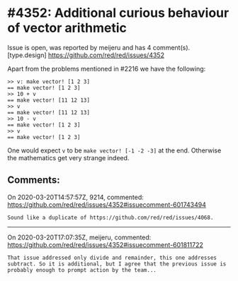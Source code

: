 
#4352: Additional curious behaviour of vector arithmetic
================================================================================
Issue is open, was reported by meijeru and has 4 comment(s).
[type.design]
<https://github.com/red/red/issues/4352>

Apart from the problems mentioned in #2216 we have the following:
```
>> v: make vector! [1 2 3]
== make vector! [1 2 3]
>> 10 + v
== make vector! [11 12 13]
>> v
== make vector! [11 12 13]
>> 10 - v
== make vector! [1 2 3]
>> v
== make vector! [1 2 3]
```
One would expect `v` to be `make vector! [-1 -2 -3]` at the end. Otherwise the mathematics get very strange indeed.


Comments:
--------------------------------------------------------------------------------

On 2020-03-20T14:57:57Z, 9214, commented:
<https://github.com/red/red/issues/4352#issuecomment-601743494>

    Sound like a duplicate of https://github.com/red/red/issues/4068.

--------------------------------------------------------------------------------

On 2020-03-20T17:07:35Z, meijeru, commented:
<https://github.com/red/red/issues/4352#issuecomment-601811722>

    That issue addressed only divide and remainder, this one addresses subtract. So it is additional, but I agree that the previous issue is probably enough to prompt action by the team...

